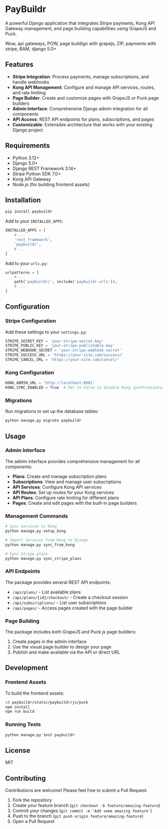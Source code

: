 # PayBuildr

A powerful Django application that integrates Stripe payments, Kong API Gateway management, and page building capabilities using GrapeJS and Puck.

Wow, api gateways, POW, page buildign with grapejs, ZIP, payments with stripe, BAM, django 5.0+

## Features

- **Stripe Integration**: Process payments, manage subscriptions, and handle webhooks
- **Kong API Management**: Configure and manage API services, routes, and rate limiting
- **Page Builder**: Create and customize pages with GrapeJS or Puck page builders
- **Admin Interface**: Comprehensive Django admin integration for all components
- **API Access**: REST API endpoints for plans, subscriptions, and pages
- **Customizable**: Extensible architecture that works with your existing Django project

## Requirements

- Python 3.12+
- Django 5.0+
- Django REST Framework 3.14+
- Stripe Python SDK 7.0+
- Kong API Gateway
- Node.js (for building frontend assets)

## Installation

```bash
pip install paybuildr
```

Add to your `INSTALLED_APPS`:

```python
INSTALLED_APPS = [
    # ...
    'rest_framework',
    'paybuildr',
    # ...
]
```

Add to your `urls.py`:

```python
urlpatterns = [
    # ...
    path('paybuildr/', include('paybuildr.urls')),
    # ...
]
```

## Configuration

### Stripe Configuration

Add these settings to your `settings.py`:

```python
STRIPE_SECRET_KEY = 'your-stripe-secret-key'
STRIPE_PUBLIC_KEY = 'your-stripe-publishable-key'
STRIPE_WEBHOOK_SECRET = 'your-stripe-webhook-secret'
STRIPE_SUCCESS_URL = 'https://your-site.com/success/'
STRIPE_CANCEL_URL = 'https://your-site.com/cancel/'
```

### Kong Configuration

```python
KONG_ADMIN_URL = 'http://localhost:8001'
KONG_SYNC_ENABLED = True  # Set to False to disable Kong synchronization
```

### Migrations

Run migrations to set up the database tables:

```bash
python manage.py migrate paybuildr
```

## Usage

### Admin Interface

The admin interface provides comprehensive management for all components:

- **Plans**: Create and manage subscription plans
- **Subscriptions**: View and manage user subscriptions
- **API Services**: Configure Kong API services
- **API Routes**: Set up routes for your Kong services
- **API Plans**: Configure rate limiting for different plans
- **Pages**: Create and edit pages with the built-in page builders

### Management Commands

```bash
# Sync services to Kong
python manage.py setup_kong

# Import services from Kong to Django
python manage.py sync_from_kong

# Sync Stripe plans
python manage.py sync_stripe_plans
```

### API Endpoints

The package provides several REST API endpoints:

- `/api/plans/` - List available plans
- `/api/plans/{id}/checkout/` - Create a checkout session
- `/api/subscriptions/` - List user subscriptions
- `/api/pages/` - Access pages created with the page builder

### Page Building

The package includes both GrapeJS and Puck.js page builders:

1. Create pages in the admin interface
2. Use the visual page builder to design your page
3. Publish and make available via the API or direct URL

## Development

### Frontend Assets

To build the frontend assets:

```bash
cd paybuildr/static/paybuildr/js/puck
npm install
npm run build
```

### Running Tests

```bash
python manage.py test paybuildr
```

## License

MIT

## Contributing

Contributions are welcome! Please feel free to submit a Pull Request.

1. Fork the repository
2. Create your feature branch (`git checkout -b feature/amazing-feature`)
3. Commit your changes (`git commit -m 'Add some amazing feature'`)
4. Push to the branch (`git push origin feature/amazing-feature`)
5. Open a Pull Request
